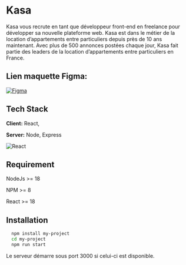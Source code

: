
# Kasa

Kasa vous recrute en tant que développeur front-end en freelance pour développer sa nouvelle plateforme web. Kasa est dans le métier de la location d’appartements entre particuliers depuis près de 10 ans maintenant. Avec plus de 500 annonces postées chaque jour, Kasa fait partie des leaders de la location d’appartements entre particuliers en France.

## Lien maquette Figma:

[![Figma](https://vectorlogoseek.com/wp-content/uploads/2020/06/figma-vector-logo.png)](https://www.figma.com/file/bAnXDNqRKCRRP8mY2gcb5p/UI-Design-Kasa-FR?node-id=3%3A0)

## Tech Stack

**Client:** React,

**Server:** Node, Express


![React](https://simg.nicepng.com/png/small/222-2224705_react-js-logo.png)


## Requirement

NodeJs >= 18

NPM >= 8

React >= 18
## Installation

```bash
  npm install my-project
  cd my-project
  npm run start
```
Le serveur démarre sous port 3000 si celui-ci est disponible. 
    
